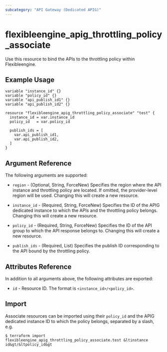 ```yaml
---
subcategory: "API Gateway (Dedicated APIG)"
---
```


# flexibleengine_apig_throttling_policy_associate

Use this resource to bind the APIs to the throttling policy within Flexibleengine.

## Example Usage

```hcl
variable "instance_id" {}
variable "policy_id" {}
variable "api_publish_id1" {}
variable "api_publish_id2" {}

resource "flexibleengine_apig_throttling_policy_associate" "test" {
  instance_id = var.instance_id
  policy_id   = var.policy_id

  publish_ids = [
    var.api_publish_id1,
    var.api_publish_id2,
  ]
}
```

## Argument Reference

The following arguments are supported:

* `region` - (Optional, String, ForceNew) Specifies the region where the API instance and throttling policy are located.
  If omitted, the provider-level region will be used. Changing this will create a new resource.

* `instance_id` - (Required, String, ForceNew) Specifies the ID of the APIG dedicated instance to which the APIs and the
  throttling policy belongs. Changing this will create a new resource.

* `policy_id` - (Required, String, ForceNew) Specifies the ID of the API group to which the API response belongs to.
  Changing this will create a new resource.

* `publish_ids` - (Required, List) Specifies the publish ID corresponding to the API bound by the throttling policy.

## Attributes Reference

In addition to all arguments above, the following attributes are exported:

* `id` - Resource ID. The format is `<instance_id>/<policy_id>`.

## Import

Associate resources can be imported using their `policy_id` and the APIG dedicated instance ID to which the policy
belongs, separated by a slash, e.g.

```
$ terraform import flexibleengine_apig_throttling_policy_associate.test &ltinstance id&gt/&ltpolicy_id&gt
```
